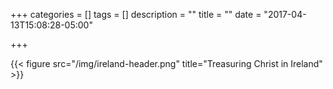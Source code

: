 +++
categories = []
tags = []
description = ""
title = ""
date = "2017-04-13T15:08:28-05:00"

+++

{{< figure src="/img/ireland-header.png" title="Treasuring Christ in Ireland" >}}

